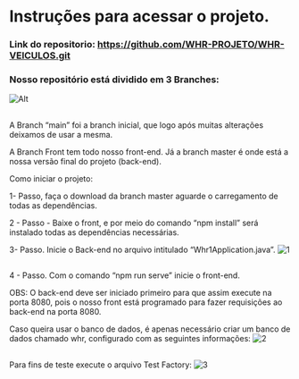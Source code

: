 # Instruções para acessar o projeto.

### Link do repositorio: https://github.com/WHR-PROJETO/WHR-VEICULOS.git

### Nosso repositório está dividido em 3 Branches:
![Alt](https://lh3.googleusercontent.com/Rl1LKJwTZDuyRWzdsSl3Hdvq6A8BwpswNw0AjaSLxhxqy9IycJ4oZngb6inN2A5x8PlDIspnjzfTc9yrOIxP-Al_ZYb_4L3ZAU1do69shjAZhBC3hGGrCXDr7GVEmvm8bzjj3fnK-IFfQbsqUp6ix-6ieQ00VV6GNUHyW0DC5rXFNQS_tXjcLfVLnZCehZtglYGA1QSFA0dPfkON9Jmq4EX1FENq4FE8T5oskDfln29pFnP9zAVDDd6T1XbWLpuZtM0NICH0CJddbXtXvftAYB5A-xE8Zj5yCPrR4jfidr_xpTMAyhQ-BlJcZL2lVK2mDWCA_Bzc2JfEl6CU8_Emr-N8lS3wgXbCJz9oes6E7X26XG46m-BkCdgYsRqqZVdeWklW-fy-0o6vAXrrNv0yrWF3oWc-s7zjFnHD6vUTiYOFrpydcTn89bROhbg7pAXSi9jjo8rVbdfI9kldu0gtMgsdu64Mj38dEUdfz6lzcJe1u6ZcMqkGAjyPKRSnHCMIetm9L6s4IoNP8OVcKjjNISWv-iHKXRzMFdiHKzlqtOcagL2CvhS_ohWs-01lamU_SJ6TrvargAz2ldRREoy_29EkPJ16e5Tx6xMIgwWhSyuJXy9yLwrnI53V2yV6ylffWnLBdRNu6uIScEmSQkbBknLawxlNBHb1-VOss5clgjBoCXkuPaMyqYMHakpv7OLrkyORuFuIRtKhpa2wFzpcJRe4wOS_WCvtiACsJsu6JrVBUp0OlG33xZajzq14VoB15sU6sBpHpUrs-kJieXlalH3Fuea83L7JWSGi13BekgPFEDCGIdFXyhYeOf-iFncXtKVEYtlV6uTOrCyUPoMBtgWPAWWuz8Ni1ulzG4tpEE7WjexTE-CLWGuQab_qEe9tjyRjGEMQzlBVyLBVfGNhYIutqZHnW2RFn_8gZVSx57yvSyP3Ie-CzFm7pzUeFsng7bE12go0E0ldy6yauqdbymTkEc5lJHwKxRgm_-qJ5UhEyY6x79o0Nm7-cfGP8LEPiBCaYQl9ywFarn-LXoi3=w296-h138-no?authuser=0)
##

A Branch “main” foi a branch inicial, que logo após muitas alterações deixamos de usar a mesma.


A Branch Front tem todo nosso front-end.
Já a branch master é onde está a nossa versão final do projeto (back-end).


Como iniciar o projeto:

1- Passo, faça o  download da branch master aguarde o carregamento de todas as dependências.

2 - Passo - Baixe o front, e por meio do comando “npm install” será instalado todas as dependências necessárias.

3- Passo. Inicie o Back-end no arquivo intitulado “Whr1Application.java”.
![1](https://lh3.googleusercontent.com/blTQ-qnvV8LnG5wDWZts3iQYHZwADSTlX4cOwzlQiLNgN49wBhMbzqran6l1VUPnNiEDoHprwQREuERNodoWrlQ9jIejECn6iqwlN7ixee8VE_tuQOFpTEcn0RAXdWS9fTG-JKzEKiOLBey_JByLkjV6XeHG04FB5wZj_KObHXeZBjhkZTWNUuXJgCCTlTItnngHeFC2rcnHxdMbqpNyEPoL_vG7s7Y66CtTsx42N6JVzMnwRVBeAFp996hswccpRFKGGmFvZC67SUHvKKUJfd0qELqEbkfTgQNVm5SNEEwXoEFC-kmaw3yLtNZENlxbUQfc93hPKw6GWR7t4p0JjgWNok5OB-u3TOJ9yeD7iaMSSBy5f0s6uwCciBQKag2s2ynKYNFi-SAAuMbpumvcZGPouVND9TqKjYP3kwxIHhHGaBa8ngKjxx5R-OXhoqZ4jzCzEiCp-YhJpyY9fjtC-DSpP1M2P1Fw-0w1hyMdRcJsftT9jAy7GonBgdvWBKUSop59coTDY0y5E-LiIe95XtqK0kYY2H3omEiSwa8stsyNn0HTfrf75kvnQX6zO5xgE5hHznN9xgkMkYwN1tPt3WRttIP8gWI8eNLOkONmMjxGg4yrIwR0qoM-uii354nCImBgCLtPGJ8slV_kiITuULdv2QbGG_TH3q0C3NtytXF0cg79Bw-n9flMKiu1qSKYcFjTzdv-KNQ2HjpuFr5I_ke7NI8FwBHLdRr5-7QIiKzNkgGi6UIkRrwKBvU0SCLXqstAEBTmWqJa5-4WulNgpdPG61Q-9vaj3qNKzcoPelP7VP2oQs6Sv8g0mfSXzoiY8M3lL-4JMbKuj6M4O8RP0r6H-qJP7KKuYSQ5ONbT443g14udepH9aKuT5kVp_U7N1CtleAQJvxH1onpOp_li7QOSrVWmFXtirY6LnY_1-6itmErrUpuvaY8wwUoa34Cv-4ak-7bdKOKMqBvBHZ7Boa-3gWf3dbmQVWU4D9DknA0Vn3vmdC65kbi1mBqDn726Jro9NZAXslxOBqvd44ZW=w416-h82-no?authuser=0)
##
4 - Passo. Com o comando “npm run serve” inicie o front-end.

OBS: O back-end deve ser iniciado primeiro para que assim execute na porta 8080, pois o nosso front está programado para fazer requisições ao back-end na porta 8080.






Caso queira usar o banco de dados, é apenas necessário criar um banco de dados chamado whr, configurado com as seguintes informações:
![2](https://lh3.googleusercontent.com/ypW0WRsRAiHoca3Y8urZ3YRCGfG0vf8Nyv-NT-A7dW3klwhKInsdvvKJQhMV7JzVFYEJGA-LXhouWvY_ipZO4tXkNE4kv-mQZKN_Oxaw1csZLjD0p_nZe1jvzb1mmK5tJOyyh9rDQZvxlVz4VHmSczk9AYlE-cbjTUzmXAvgjSzfmlqtUQNJm3Zc9hekZRykhdMHm9lkN2iuVXii-m_7369Ot2TP19-uUQa7ijxbiKJE_vM2nmOzN8cDWngHcIIigR8F8EGQ2yD13iY8OVnLBPUpxeF4e9JTLaaphGKNhBHx9IzAJMluVggvKQCAowkZ0aMUi_ZpUoncmV3qMiAUqz372KP-QGljY-B5RbQszn0ZI0yEon7RSvnIQvKWKrzd9UHk33X3N3Z7q6uaFe2vHHAuaLTesC0mVJAYKgsWBtldA_0-Nvg2IJcOcXM_GyoYohTz8pDMRIA13-Ahla1_FtFhLMi8pSjm_27EsGb7LFylB83eqQRwBEZPeyPaHEec4LaDQZhOITrAKADu7e_z1O0TJsIXhxUhJVvvWmf5clAsVlZyLG7bS200Fg9cgUswf3jpECc4QkdkwuZvBznttN1gs-ItykuMI4ITFx5ZEi9sT39K6zPqArzDX_teKZ0UmoLvmiSis_-NzVvNtiQYfRwkgxovlOALcXPckP5UHJ4m8b8bCIFo7xFxGzWpHijW3HuLdb7FLHAafJBfjMyeSXyv98Ya8SoMsZRnQxK46U0GJzlvLnxkldYA3tkjZ2SU7LRx7I6OBAPvSVvy-FUtXdCHkIFZzPn1aXYXvKWcw6iekHG6fasO2XUrQpI53aJ-Rjmhkt7a1yWVotreL4WPjs9EuGfsF8NRfgjVv2efizVBp8ITD_7pZgWLlA8jXLKxEEAQKzvy3algjGd4Krf9CMR05tfXPMoNb3IhTnZr4xwWVG1Qk7ysqz2hLk3WuGZiSLiLgYCIRSSp5ffiHNnGGVRPigpuJ3CKTNjktT4onhNAVIEzUngZTcobYm07RO_g7N0aCPX3yeNkRhVI6I5H=w872-h111-no?authuser=0)
##
Para fins de teste execute o arquivo Test Factory:
![3](https://lh3.googleusercontent.com/NX1qX2dUsVFU3CLPQBb30sdv8l8gBg45edAeKjcGcMzbizVFRTvyuQasgtQ0SwoSvLhwRzOkt1gy_qiP8gMLjbhI69wH48K_Y4J36Zcu8tsUE0MhlUjPp6Fp5KTM4nrmv_TfvbqF6Rnaa-SQd-qWHRG7dKFFC49GuH_nyiGFtZflC42ijkitqF9Bx1nqW6GBc0M-6LLJXDqIcGGFbz3rDCQnmAabvs5l-dreJ7ZsUmXzcFNdg0CXVrOnr7sfHOous44j9E4Tzex9mnYVKJjTZ13DpMh0S8DZQuBmM225_ixpe0u2xRP-cnUqb8tJpkAk6t-OPEf_Ovh4PcHsEYz6wEXzyqNHYNmZa3wsCyn5e8cuOt9Md0qYHR9JWS2G_Qsr3VilpuV0odt88fpo38erXyXR89OnSlbBHJnRMtHd4rUnQBrGKBT3YpzHoz2kbNdqL_yA8IgsKx26FJuy2oHPEgv4TnGYFgCMWi9_3WgCSCxDs8gQuM_IWRZH1h0Fb_fyaGAqvIRsw0ft0EQggaylJfbmLSthGTxgRGsueeFAQ3MPV5-pcC1RAOS4eOfMip-Jys0YkMXC3XFNSbeCfUNAzY4wyHG4Yl9s0_LxiZF5a0-3NkBdQjw_6Pdzxem6iEMV4cvGiI_mbAIUH3M2f8sFWqMmAnWrCUYmPxeYGeC_--T-NuELMgGT4pTd7w564POq3V_8MnMwKCWgSFyzA_FxTaxUt62bc3zROdE4HbUS5WaHZL1nMFGJV7BEasGufXjehiELKcnwrwy0U8o03wmyk5g1JDgszZgaXQkP2JGJy5F49Sq1MzhIW7E91Tc0IMit1KxlJ_wGwPHhXS_C7hv78fIMTzNx5CvEaMgRtX32ZS9v2J45dg9tI6r_9edMXz2tJpsr1wdQ-fLvBiGuwHDfLjP8b9mI08UjpFQVHCNdaLCGgww2tIR5d-3GlAJkvhQ78e12FhRtNsfJD13r6RlVeGrGoG1SjLWMcBNInIJx3s2vi8xnzWBkFBJmzKaWV61MCBxCfuxC9KMgg6SBkztJ=w375-h314-no?authuser=0)
##
